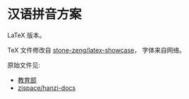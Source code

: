 # 汉语拼音方案

LaTeX 版本。

TeX 文件修改自 [stone-zeng/latex-showcase](https://github.com/stone-zeng/latex-showcase/blob/main/pinyin/pinyin.tex)，
字体来自网络。

原始文件见:

- [教育部](http://www.moe.gov.cn/ewebeditor/uploadfile/2015/03/02/20150302165814246.pdf)
- [zispace/hanzi-docs](https://github.com/zispace/hanzi-docs/tree/main/中国大陆/2-法律法规/19580211-汉语拼音方案.pdf)
